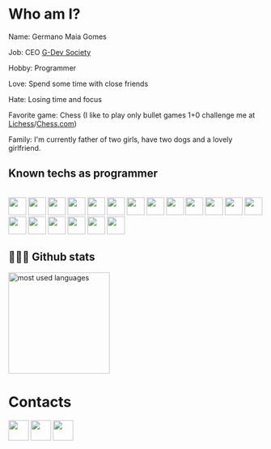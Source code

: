 # Who am I? 
Name: Germano Maia Gomes

Job: CEO [G-Dev Society](https://gdevsociety.com.br/)

Hobby: Programmer

Love: Spend some time with close friends

Hate: Losing time and focus

Favorite game: Chess (I like to play only bullet games 1+0 challenge me at [Lichess](https://lichess.org/@/xxgermanoxx)/[Chess.com](https://www.chess.com/member/xxgermanoxx))

Family: I'm currently father of two girls, have two dogs and a lovely girlfriend.

## Known techs as programmer
<div style="display: inline_block"><br>
  <a href="https://www.python.org/"><img height= "35" src= "https://img.shields.io/badge/Python-3%20years-green?style=plastic&logo=python"></a>
  <a href="https://www.java.com/"><img height= "35" src= "https://img.shields.io/badge/Java-2%20years-green?style=plastic&logo=java"></a>
  <a href="https://developer.mozilla.org/docs/Web/HTML"><img height= "35" src= "https://img.shields.io/badge/HTML5-3%20years-green?style=plastic&logo=html5&logoColor=white"></a>
  <a href="https://developer.mozilla.org/docs/Web/CSS"><img height= "35" src= "https://img.shields.io/badge/CSS3-3%20years-green?style=plastic&logo=css3&logoColor=white"></a>
  <a href="https://www.npmjs.com/"><img height= "35" src= "https://img.shields.io/badge/npm-4%20years-green?style=plastic&logo=npm&logoColor=white"></a>
  <a href="https://developer.mozilla.org/pt-BR/docs/Web/JavaScript"><img height= "35" src= "https://img.shields.io/badge/JavaScript-5%20years-green?style=plastic&logo=javascript"></a>
  <a href="https://www.typescriptlang.org/"><img height= "35" src= "https://img.shields.io/badge/TypeScript-5%20years-green?style=plastic&logo=typescript"></a>
  <a href="https://nestjs.com/"><img height= "35" src= "https://img.shields.io/badge/NestJS-4%20years-green?style=plastic&logo=typescript"></a>
  <a href="https://www.typescriptlang.org/"><img height= "35" src= "https://img.shields.io/badge/Dart-2%20years-green?style=plastic&logo=dart"></a>
  <a href="https://www.typescriptlang.org/"><img height= "35" src= "https://img.shields.io/badge/Flutter-2%20years-green?style=plastic&logo=flutter"></a>
  <a href="https://reactjs.org/"><img height= "35" src= "https://img.shields.io/badge/React-2%20years-green?style=plastic&logo=react"></a>
  <a href="https://nextjs.org/"><img height= "35" src= "https://img.shields.io/badge/Next-2%20years-green?style=plastic&logo=next"></a>
  <a href="https://vercel.com/"><img height= "35" src= "https://img.shields.io/badge/Vercel-2%20years-green?style=plastic&logo=vercel"></a>
  <a href="#"><img height= "35" src= "https://img.shields.io/badge/PostgreSQL-4%20years-green?style=plastic&logo=postgres"></a>
  <a href="https://unity.com/"><img height= "35" src= "https://img.shields.io/badge/Unity-8%20years-green?style=plastic&logo=unity"></a>
  <a href="#"><img height= "35" src= "https://img.shields.io/badge/C%23-8%20years-green?style=plastic"></a>
  <a href="https://www.blender.org/"><img height= "35" src= "https://img.shields.io/badge/Blender-6%20years-green?style=plastic&logo=blender"></a>
  <a href="https://git-scm.com/"><img height= "35" src= "https://img.shields.io/badge/Git-8%20years-green?style=plastic&logo=git&logoColor=white"></a>
  <a href="#"><img height= "35" src="https://img.shields.io/badge/Solidity-2%20years-green?style=plastic&logo=solidity&logoColor=black"></a>
</div>

## 🐱‍💻✨ Github stats
<img alt="most used languages" height="200px" src="https://github-readme-stats.vercel.app/api/top-langs/?username=Germano123&count_private=true&theme=algolia&bg_color=0,130F40,000000&custom_title=Languages&layout=compact&border_radius=8&langs_count=20"/>
  
# Contacts
<div>
  <a href="https://www.instagram.com/geh_m_gomes/" target="_blank"><img height="40" src="https://img.shields.io/badge/Instagram-%23E4405F?style=plastic&logo=instagram&logoColor=white" target="_blank"></a>
  <a href = "mailto:germanomgomes@hotmail.com"><img height="40" src="https://img.shields.io/badge/Gmail-%23333?style=plastic&logo=gmail&logoColor=white" target="_blank"></a>
  <a href="https://www.linkedin.com/in/germano-gomes-293648121/" target="_blank"><img height="40" src="https://img.shields.io/badge/LinkedIn-%230077B5?style=plastic&logo=linkedin&logoColor=white" target="_blank"></a> 
</div>
